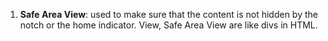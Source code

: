 1. **Safe Area View**: used to make sure that the content is not hidden by the notch or the home indicator. View, Safe Area View are like divs in HTML.

